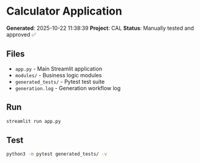 # Calculator Application

**Generated**: 2025-10-22 11:38:39
**Project**: CAL
**Status**: Manually tested and approved ✅

## Files
- `app.py` - Main Streamlit application
- `modules/` - Business logic modules
- `generated_tests/` - Pytest test suite
- `generation.log` - Generation workflow log

## Run
```bash
streamlit run app.py
```

## Test
```bash
python3 -m pytest generated_tests/ -v
```
